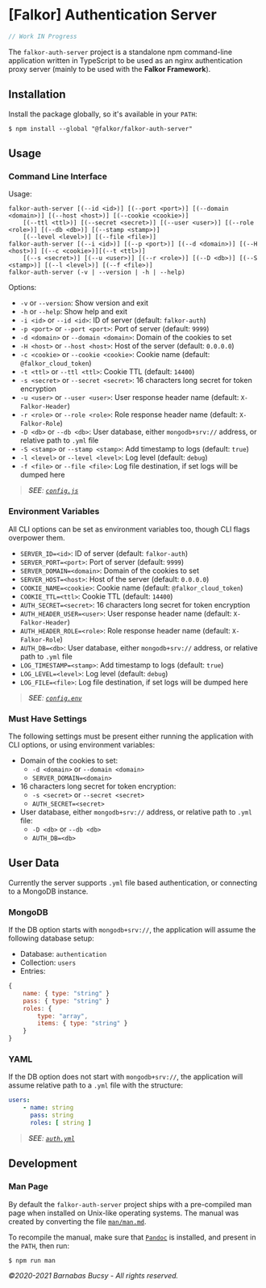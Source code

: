 # **[Falkor] Authentication Server**

```javascript
// Work IN Progress
```

The `falkor-auth-server` project is a standalone npm command-line application written in TypeScript to be used as an nginx authentication proxy server (mainly to be used with the **Falkor Framework**).

## **Installation**

Install the package globally, so it's available in your `PATH`:

```
$ npm install --global "@falkor/falkor-auth-server"
```

## **Usage**

### **Command Line Interface**

Usage:

```
falkor-auth-server [(--id <id>)] [(--port <port>)] [(--domain <domain>)] [(--host <host>)] [(--cookie <cookie>)]
    [(--ttl <ttl>)] [(--secret <secret>)] [(--user <user>)] [(--role <role>)] [(--db <db>)] [(--stamp <stamp>)]
    [(--level <level>)] [(--file <file>)]
falkor-auth-server [(--i <id>)] [(--p <port>)] [(--d <domain>)] [(--H <host>)] [(--c <cookie>)][(--t <ttl>)] 
    [(--s <secret>)] [(--u <user>)] [(--r <role>)] [(--D <db>)] [(--S <stamp>)] [(--l <level>)] [(--f <file>)]
falkor-auth-server (-v | --version | -h | --help)
```

Options:

* `-v` or `--version`: Show version and exit
* `-h` or `--help`: Show help and exit
* `-i <id>` or `--id <id>`: ID of server (default: `falkor-auth`)
* `-p <port>` or `--port <port>`: Port of server (default: `9999`)
* `-d <domain>` or `--domain <domain>`: Domain of the cookies to set
* `-H <host>` or `--host <host>`: Host of the server (default: `0.0.0.0`)
* `-c <cookie>` or `--cookie <cookie>`: Cookie name (default: `@falkor_cloud_token`)
* `-t <ttl>` or `--ttl <ttl>`: Cookie TTL (default: `14400`)
* `-s <secret>` or `--secret <secret>`: 16 characters long secret for token encryption
* `-u <user>` or `--user <user>`: User response header name (default: `X-Falkor-Header`)
* `-r <role>` or `--role <role>`: Role response header name (default: `X-Falkor-Role`)
* `-D <db>` or `--db <db>`: User database, either `mongodb+srv://` address, or relative path to `.yml` file
* `-S <stamp>` or `--stamp <stamp>`: Add timestamp to logs (default: `true`)
* `-l <level>` or `--level <level>`: Log level (default: `debug`)
* `-f <file>` or `--file <file>`: Log file destination, if set logs will be dumped here

> _**SEE**: [`config.js`](src/util/config.js "Open")_

### **Environment Variables**

All CLI options can be set as environment variables too, though CLI flags overpower them.

* `SERVER_ID=<id>`: ID of server (default: `falkor-auth`)
* `SERVER_PORT=<port>`: Port of server (default: `9999`)
* `SERVER_DOMAIN=<domain>`: Domain of the cookies to set
* `SERVER_HOST=<host>`: Host of the server (default: `0.0.0.0`)
* `COOKIE_NAME=<cookie>`: Cookie name (default: `@falkor_cloud_token`)
* `COOKIE_TTL=<ttl>`: Cookie TTL (default: `14400`)
* `AUTH_SECRET=<secret>`: 16 characters long secret for token encryption
* `AUTH_HEADER_USER=<user>`: User response header name (default: `X-Falkor-Header`)
* `AUTH_HEADER_ROLE=<role>`: Role response header name (default: `X-Falkor-Role`)
* `AUTH_DB=<db>`: User database, either `mongodb+srv://` address, or relative path to `.yml` file
* `LOG_TIMESTAMP=<stamp>`: Add timestamp to logs (default: `true`)
* `LOG_LEVEL=<level>`: Log level (default: `debug`)
* `LOG_FILE=<file>`: Log file destination, if set logs will be dumped here

> _**SEE**: [`config.env`](res/config.env "Open")_

### **Must Have Settings**

The following settings must be present either running the application with CLI options, or using environment variables:

* Domain of the cookies to set:
    * `-d <domain>` or `--domain <domain>`
    * `SERVER_DOMAIN=<domain>`
* 16 characters long secret for token encryption:
    * `-s <secret>` or `--secret <secret>`
    * `AUTH_SECRET=<secret>`
* User database, either `mongodb+srv://` address, or relative path to `.yml` file:
    * `-D <db>` or `--db <db>`
    * `AUTH_DB=<db>`

## **User Data**

Currently the server supports `.yml` file based authentication, or connecting to a MongoDB instance.

### **MongoDB**

If the DB option starts with `mongodb+srv://`, the application will assume the following database setup:

* Database: `authentication`
* Collection: `users`
* Entries:

```javascript
{
    name: { type: "string" }
    pass: { type: "string" }
    roles: {
        type: "array",
        items: { type: "string" }
    }
}
```

### **YAML**

If the DB option does not start with `mongodb+srv://`, the application will assume relative path to a `.yml` file with the structure:

```yaml
users:
    - name: string
      pass: string
      roles: [ string ]
```

> _**SEE**: [`auth.yml`](res/auth.yml "Open")_

## **Development**

### **Man Page**

By default the `falkor-auth-server` project ships with a pre-compiled man page when installed on Unix-like operating systems. The manual was created by converting the file [`man/man.md`](man/man.md "Open").

To recompile the manual, make sure that [`Pandoc`](https://pandoc.org/ "Visit") is installed, and present in the `PATH`, then run:

```
$ npm run man
```

_©2020-2021 Barnabas Bucsy - All rights reserved._
